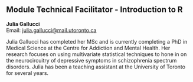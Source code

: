 ## Module Technical Facilitator - Introduction to R

**Julia Gallucci**  
Email: julia.gallucci@mail.utoronto.ca  

Julia Gallucci has completed her MSc and is currently completing a PhD in Medical Science at the Centre for Addiction and Mental Health. Her research focuses on using multivariate statistical techniques to hone in on the neurocircuitry of depressive symptoms in schizophrenia spectrum disorders. Julia has been a teaching assistant at the University of Toronto for several years.